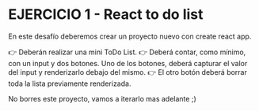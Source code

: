 # EJERCICIO 1 - React to do list

En este desafío deberemos crear un proyecto nuevo con create react app.

👉 Deberán realizar una mini ToDo List. 
👉 Deberá contar, como mínimo, con un input y dos botones. Uno de los botones, deberá capturar el valor del input y renderizarlo debajo del mismo. 
👉 El otro botón deberá borrar toda la lista previamente renderizada. 

No borres este proyecto, vamos a iterarlo mas adelante ;) 